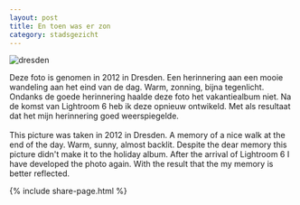 ```yaml
---
layout: post
title: En toen was er zon
category: stadsgezicht
---
```


![dresden]({{site.baseurl}}/images/dresden-b-a.jpg)

Deze foto is genomen in 2012 in Dresden. Een herinnering aan een mooie wandeling aan het eind van de dag. Warm, zonning, bijna tegenlicht. Ondanks de goede herinnering haalde deze foto het vakantiealbum niet. Na de komst van Lightroom 6 heb ik deze opnieuw ontwikeld. Met als resultaat dat het mijn herinnering goed weerspiegelde.
<br><br>
This picture was taken in 2012 in Dresden. A memory of a nice walk at the end of the day. Warm, sunny, almost backlit. Despite the dear memory this picture didn't make it to the holiday album. After the arrival of Lightroom 6 I have developed the photo again. With the result that the my memory is better reflected.

{% include share-page.html %}

